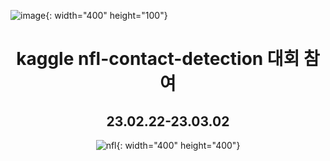 ![image](https://user-images.githubusercontent.com/103908794/222314882-9fe1ae73-0d39-4816-be45-5ca2f1617b7b.png){: width="400" height="100"}
<div align="center">
  
  # kaggle nfl-contact-detection 대회 참여  
  ## 23.02.22-23.03.02
  ![nfl](https://user-images.githubusercontent.com/103908794/222314397-a46d1f5e-45d6-4e16-932a-69e72d1d8fb7.gif){: width="400" height="400"}
  
</div>


